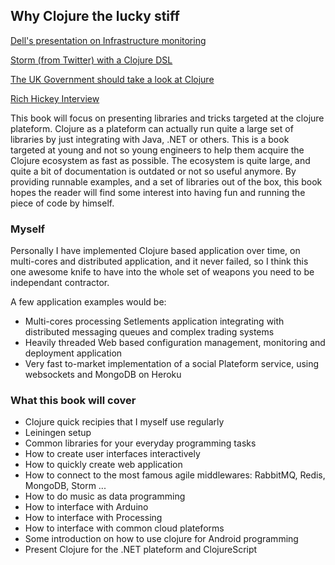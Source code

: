Why Clojure the lucky stiff
----

[Dell's presentation on Infrastructure monitoring](http://www.slideshare.net/shr3kst3r/java-one-2011-monitoring-a-largescale-infrastructure-with-clojure)

[Storm (from Twitter) with a Clojure DSL](http://www.slideshare.net/nathanmarz/storm-distributed-and-faulttolerant-realtime-computation)

[The UK Government should take a look at Clojure](http://blog.malcolmsparks.com/?p=94)

[Rich Hickey Interview](http://www.infoworld.com/d/application-development/clojure-inventor-hickey-now-aims-android-189105)

This book will focus on presenting libraries and tricks targeted at the clojure plateform. Clojure as a plateform can actually run quite a large set of libraries by just integrating with Java, .NET or others.
This is a book targeted at young and not so young engineers to help them acquire the Clojure ecosystem as fast as possible. The ecosystem is quite large, and quite a bit of documentation is outdated or not so useful anymore. By providing runnable examples, and a set of libraries out of the box, this book hopes the reader will find some interest into having fun and running the piece of code by himself. 

### Myself

Personally I have implemented Clojure based application over time, on multi-cores and distributed application, and it never failed, so I think this one awesome knife to have into the whole set of weapons you need to be independant contractor.

A few application examples would be:

* Multi-cores processing Setlements application integrating with distributed messaging queues and complex trading systems
* Heavily threaded Web based configuration management, monitoring and deployment application 
* Very fast to-market implementation of a social Plateform service, using websockets and MongoDB on Heroku

### What this book will cover

* Clojure quick recipies that I myself use regularly
* Leiningen setup
* Common libraries for your everyday programming tasks
* How to create user interfaces interactively 
* How to quickly create web application
* How to connect to the most famous agile middlewares: RabbitMQ, Redis, MongoDB, Storm ...
* How to do music as data programming
* How to interface with Arduino 
* How to interface with Processing
* How to interface with common cloud plateforms
* Some introduction on how to use clojure for Android programming
* Present Clojure for the .NET plateform and ClojureScript